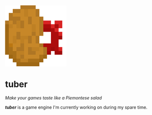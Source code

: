 ![tuber logo](img/tuber_logo.png)
# tuber
*Make your games taste like a Piemontese salad*

***tuber*** is a game engine I'm currently working on during my spare time.
